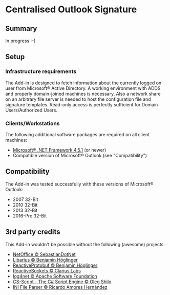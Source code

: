 # Centralised Outlook Signature
## Summary
In progress :-)

## Setup
### Infrastructure requirements
The Add-in is designed to fetch information about the currently logged on user from Microsoft® Active Directory. A working environment with ADDS and properly domain-joined machines is necessary. Also a network share on an arbitrary file server is needed to host the configuration file and signature templates. Read-only access is perfectly sufficient for Domain Users/Authorized Users.

### Clients/Workstations
The following additional software packages are required on all client machines:
* [Microsoft® .NET Framework 4.5.1](http://www.microsoft.com/de-at/download/details.aspx?id=40779) (or newer)
* Compatible version of Microsoft® Outlook (see "Compatibility")

## Compatibility
The Add-in was tested successfully with these versions of Microsoft® Outlook:
* 2007 32-Bit
* 2010 32-Bit
* 2013 32-Bit
* 2016-Pre 32-Bit

## 3rd party credits
This Add-in wouldn't be possible without the following (awesome) projects:
* [NetOffice © SebastianDotNet](http://netoffice.codeplex.com/)
* [Libarius © Benjamin Höglinger](https://github.com/nefarius/Libarius)
* [ReactiveProtobuf © Benjamin Höglinger](https://github.com/nefarius/ReactiveProtobuf)
* [ReactiveSockets © Clarius Labs](https://github.com/clariuslabs/reactivesockets)
* [log4net © Apache Software Foundation](https://logging.apache.org/log4net/)
* [CS-Script - The C# Script Engine © Oleg Shilo](http://www.csscript.net/)
* [INI File Parser © Ricardo Amores Hernández](https://github.com/rickyah/ini-parser)
